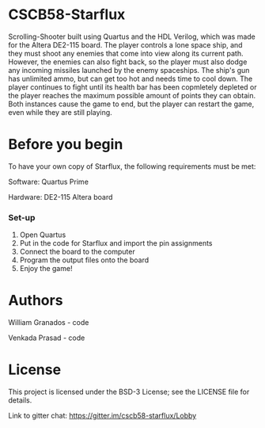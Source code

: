 # CSCB58-Starflux
Scrolling-Shooter built using Quartus and the HDL Verilog, which was made for the Altera DE2-115 board. The player controls a lone space
ship, and they must shoot any enemies that come into view along its current path. However, the enemies can also fight back, so the player
must also dodge any incoming missiles launched by the enemy spaceships. The ship's gun has unlimited ammo, but can get too hot and needs
time to cool down. The player continues to fight until its health bar has been copmletely depleted or the player reaches the maximum
possible amount of points they can obtain. Both instances cause the game to end, but the player can restart the game, even while they are
still playing.

# Before you begin
To have your own copy of Starflux, the following requirements must be met:

Software: Quartus Prime

Hardware: DE2-115 Altera board

### Set-up
1. Open Quartus
2. Put in the code for Starflux and import the pin assignments
3. Connect the board to the computer
4. Program the output files onto the board
5. Enjoy the game!

# Authors
William Granados - code 

Venkada Prasad - code 

# License
This project is licensed under the BSD-3 License; see the LICENSE file for details.


Link to gitter chat:
https://gitter.im/cscb58-starflux/Lobby
